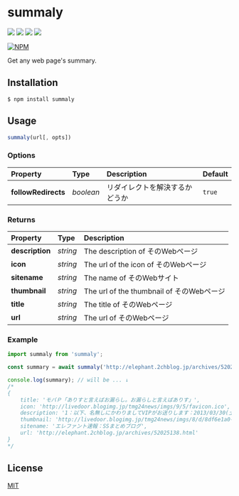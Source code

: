 summaly
=======

[![][npm-badge]][npm-link]
[![][mit-badge]][mit]
[![][himawari-badge]][himasaku]
[![][sakurako-badge]][himasaku]

[![NPM](https://nodei.co/npm/summaly.png?downloads=true&downloadRank=true&stars=true)](https://www.npmjs.com/package/summaly)

Get any web page's summary.

Installation
------------
`$ npm install summaly`

Usage
-----
``` javascript
summaly(url[, opts])
```

### Options
| Property            | Type      | Description                 | Default |
| :------------------ | :-------- | :-------------------------- | :------ |
| **followRedirects** | *boolean* | リダイレクトを解決するかどうか | `true`  |

### Returns
| Property        | Type     | Description                              |
| :-------------- | :------- | :--------------------------------------- |
| **description** | *string* | The description of そのWebページ          |
| **icon**        | *string* | The url of the icon of そのWebページ      |
| **sitename**    | *string* | The name of そのWebサイト                 |
| **thumbnail**   | *string* | The url of the thumbnail of そのWebページ |
| **title**       | *string* | The title of そのWebページ                |
| **url**         | *string* | The url of そのWebページ                  |

### Example
``` javascript
import summaly from 'summaly';

const summary = await summaly('http://elephant.2chblog.jp/archives/52025138.html');

console.log(summary); // will be ... ↓
/*
{
	title: 'モバＰ「ありすと言えばお漏らし。お漏らしと言えばありす」',
	icon: 'http://livedoor.blogimg.jp/tmg24news/imgs/9/5/favicon.ico',
	description: '1：以下、名無しにかわりましてVIPがお送りします：2013/03/30(土) 14:57:29.09 ID:An34eOmY0モバＰ「反論が あるやつもいるかもしれない」    モバＰ「だが俺の主張も聞いてほしい！　お漏らしさせるならありすが一番だ！」    日菜子「むふふ……いきなりそんなことを大声で',
	thumbnail: 'http://livedoor.blogimg.jp/tmg24news/imgs/8/d/8df6e1a0-s.jpg',
	sitename: 'エレファント速報：SSまとめブログ',
	url: 'http://elephant.2chblog.jp/archives/52025138.html'
}
*/
```

License
-------
[MIT](LICENSE)

[npm-link]:       https://www.npmjs.com/package/summaly
[npm-badge]:      https://img.shields.io/npm/v/summaly.svg?style=flat-square
[mit]:            http://opensource.org/licenses/MIT
[mit-badge]:      https://img.shields.io/badge/license-MIT-444444.svg?style=flat-square
[himasaku]:       https://himasaku.net
[himawari-badge]: https://img.shields.io/badge/%E5%8F%A4%E8%B0%B7-%E5%90%91%E6%97%A5%E8%91%B5-1684c5.svg?style=flat-square
[sakurako-badge]: https://img.shields.io/badge/%E5%A4%A7%E5%AE%A4-%E6%AB%BB%E5%AD%90-efb02a.svg?style=flat-square
